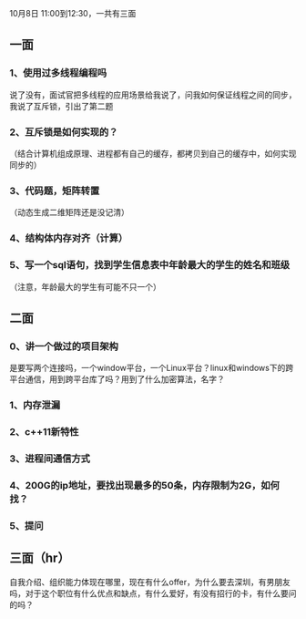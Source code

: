 10月8日 11:00到12:30，一共有三面

## 一面
### 1、使用过多线程编程吗
说了没有，面试官把多线程的应用场景给我说了，问我如何保证线程之间的同步，我说了互斥锁，引出了第二题
### 2、互斥锁是如何实现的？
（结合计算机组成原理、进程都有自己的缓存，都拷贝到自己的缓存中，如何实现同步的）
### 3、代码题，矩阵转置
（动态生成二维矩阵还是没记清）
### 4、结构体内存对齐（计算）
### 5、写一个sql语句，找到学生信息表中年龄最大的学生的姓名和班级
（注意，年龄最大的学生有可能不只一个）

## 二面
### 0、讲一个做过的项目架构
是要写两个连接吗，一个window平台，一个Linux平台？linux和windows下的跨平台通信，用到跨平台库了吗？用到了什么加密算法，名字？
### 1、内存泄漏
### 2、c++11新特性
### 3、进程间通信方式
### 4、200G的ip地址，要找出现最多的50条，内存限制为2G，如何找？
### 5、提问

## 三面（hr）
自我介绍、组织能力体现在哪里，现在有什么offer，为什么要去深圳，有男朋友吗，对于这个职位有什么优点和缺点，有什么爱好，有没有招行的卡，有什么要问的吗？